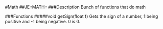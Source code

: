#Math
##JE::MATH::
###Description
Bunch of functions that do math

###Functions
#####void getSign(float f)
Gets the sign of a number, 1 being positive and -1 being negative. 0 is 0.
